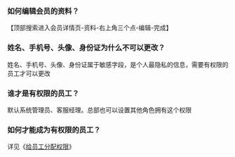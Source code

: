 ### 如何编辑会员的资料？

【顶部搜索进入会员详情页-资料-右上角三个点-编辑-完成】

### 姓名、手机号、头像、身份证为什么不可以更改？

姓名、手机号、头像、身份证属于敏感字段，是个人最隐私的信息，需要有权限的员工才可以更改

### 谁才是有权限的员工？

默认系统管理员、客服经理。总部也可以设置其他角色拥有这个权限

### 如何才能成为有权限的员工？

详见《[给员工分配权限](https://alanfit.github.io/AlanHelpDoc/阿懒工作室版本/员工管理/给员工分配权限)》

